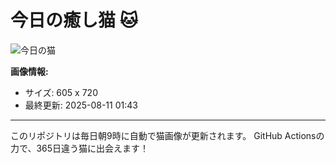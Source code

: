 # 今日の癒し猫 🐱

![今日の猫](https://cdn2.thecatapi.com/images/37g.jpg)

**画像情報:**
- サイズ: 605 x 720
- 最終更新: 2025-08-11 01:43

---

このリポジトリは毎日朝9時に自動で猫画像が更新されます。
GitHub Actionsの力で、365日違う猫に出会えます！
